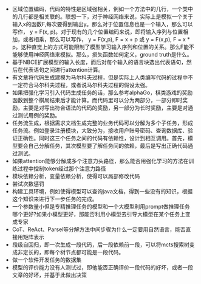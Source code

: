 * 区域位置编码，代码的特性是区域强相关，例如一个方法中的几行，一个类中的几行都是相关联的。联想一下，对于神经网络来说，实际上是模拟一个关于输入x的函数F,每次要得到输出y。那么对于位置信息也是一个输入，那么可以写作， y = F(x, p)。对于现有的几个位置编码来说，即将输入序列与位置相加，或者相乘，那么可以写作， y = F(x,p), F = x + p 或  y = F(x,p), F = x * p。这种直觉上的方式可能限制了模型学习输入序列和位置的关系。那么F能不能够使用神经网络来模拟。那么，损失函数如何定义，ground truth是什么。
* 基于NBCE扩展模型的输入长度，而后对每个输入的语言块选出代表语句，然后在代表语句之间进行attention计算。
* 有文章将代码生成建模为马尔科夫过程，但是实际上人类编写代码的过程中不一定符合马尔科夫过程，或者说马尔科夫过程的假设太强。
* 如果把强化学习引入代码生成任务的话，那么参考alphaGo，棋类游戏的奖励函数到整个棋局结束后才能计算。而代码里可以分为两部分，一部分即时奖励，主要是对写出符合语法的代码的奖励，另一部分为长时奖励，主要是对通过测试用例的奖励。
* 任务流生成，根据需求文档生成完整的业务代码可以分解为多个子任务，形成任务流。例如登录注册模块，大致分为，接收用户账号密码、查询数据库、验证正确性。同时这三个任务之间的代码有依赖性，设计到相互调用。首先，模型要会自己分解任务，其次模型要了解任务间的依赖，最后是写出正确代码通过测试。
* 如果attention能够分解成多个注意力头路径，那么能否用强化学习的方法在训练过程中控制token经过那个注意力路径
* 模块依赖分析，变量依赖分析，使得可以局部修改代码
* 尝试次数惩罚
* 构建工具环境，例如使得模型可以查询java文档，得到一些没有的知识，根据这个知识来进行下一步任务的完成。
* 一个参数量小但是专精推理任务的模型和一个大模型利用prompt做推理任务哪个更好?如果小模型更好，那能否利用小模型去引导大模型在某个任务上变成专家
* CoT、ReAct、Parsel等分解方法中间步骤为什么一定要用自然语言，能否直接用矩阵表示
* 段级自回归，即一次生成一段代码，后一段依赖前一段，可以将mcts搜索树变成非定长的，即每个树节点都可能是一段代码。
* 做一个软件开发任务的数据集
* 模型的评价能力没有人测试过，即他能否正确评价一段代码的好坏，或者一段文章的好坏，并基于此做出决策